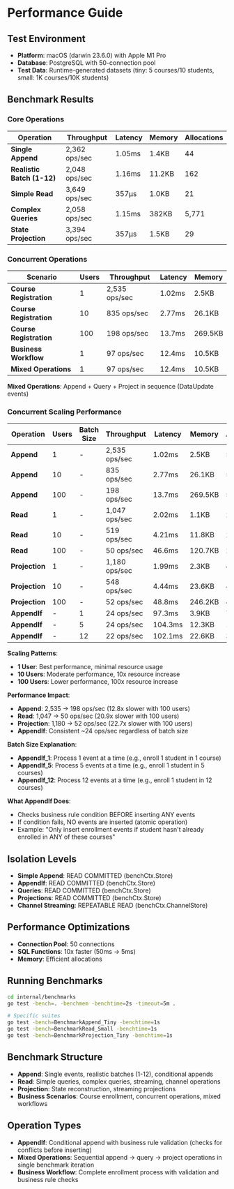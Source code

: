 # Performance Guide

## Test Environment
- **Platform**: macOS (darwin 23.6.0) with Apple M1 Pro
- **Database**: PostgreSQL with 50-connection pool
- **Test Data**: Runtime-generated datasets (tiny: 5 courses/10 students, small: 1K courses/10K students)

## Benchmark Results

### Core Operations

| Operation | Throughput | Latency | Memory | Allocations |
|-----------|------------|---------|---------|-------------|
| **Single Append** | 2,362 ops/sec | 1.05ms | 1.4KB | 44 |
| **Realistic Batch (1-12)** | 2,048 ops/sec | 1.16ms | 11.2KB | 162 |
| **Simple Read** | 3,649 ops/sec | 357μs | 1.0KB | 21 |
| **Complex Queries** | 2,058 ops/sec | 1.15ms | 382KB | 5,771 |
| **State Projection** | 3,394 ops/sec | 357μs | 1.5KB | 29 |

### Concurrent Operations

| Scenario | Users | Throughput | Latency | Memory |
|----------|-------|------------|---------|---------|
| **Course Registration** | 1 | 2,535 ops/sec | 1.02ms | 2.5KB |
| **Course Registration** | 10 | 835 ops/sec | 2.77ms | 26.1KB |
| **Course Registration** | 100 | 198 ops/sec | 13.7ms | 269.5KB |
| **Business Workflow** | 1 | 97 ops/sec | 12.4ms | 10.5KB |
| **Mixed Operations** | 1 | 97 ops/sec | 12.4ms | 10.5KB |

**Mixed Operations**: Append + Query + Project in sequence (DataUpdate events)

### Concurrent Scaling Performance

| Operation | Users | Batch Size | Throughput | Latency | Memory | Allocations |
|-----------|-------|------------|------------|---------|---------|-------------|
| **Append** | 1 | - | 2,535 ops/sec | 1.02ms | 2.5KB | 51 |
| **Append** | 10 | - | 835 ops/sec | 2.77ms | 26.1KB | 530 |
| **Append** | 100 | - | 198 ops/sec | 13.7ms | 269.5KB | 5,543 |
| **Read** | 1 | - | 1,047 ops/sec | 2.02ms | 1.1KB | 25 |
| **Read** | 10 | - | 519 ops/sec | 4.21ms | 11.8KB | 270 |
| **Read** | 100 | - | 50 ops/sec | 46.6ms | 120.7KB | 2,853 |
| **Projection** | 1 | - | 1,180 ops/sec | 1.99ms | 2.3KB | 45 |
| **Projection** | 10 | - | 548 ops/sec | 4.44ms | 23.6KB | 470 |
| **Projection** | 100 | - | 52 ops/sec | 48.8ms | 246.2KB | 4,855 |
| **AppendIf** | - | 1 | 24 ops/sec | 97.3ms | 3.9KB | 79 |
| **AppendIf** | - | 5 | 24 ops/sec | 104.3ms | 12.3KB | 164 |
| **AppendIf** | - | 12 | 22 ops/sec | 102.1ms | 22.6KB | 308 |

**Scaling Patterns**:
- **1 User**: Best performance, minimal resource usage
- **10 Users**: Moderate performance, 10x resource increase
- **100 Users**: Lower performance, 100x resource increase

**Performance Impact**:
- **Append**: 2,535 → 198 ops/sec (12.8x slower with 100 users)
- **Read**: 1,047 → 50 ops/sec (20.9x slower with 100 users)  
- **Projection**: 1,180 → 52 ops/sec (22.7x slower with 100 users)
- **AppendIf**: Consistent ~24 ops/sec regardless of batch size

**Batch Size Explanation**:
- **AppendIf_1**: Process 1 event at a time (e.g., enroll 1 student in 1 course)
- **AppendIf_5**: Process 5 events at a time (e.g., enroll 1 student in 5 courses)  
- **AppendIf_12**: Process 12 events at a time (e.g., enroll 1 student in 12 courses)

**What AppendIf Does**: 
- Checks business rule condition BEFORE inserting ANY events
- If condition fails, NO events are inserted (atomic operation)
- Example: "Only insert enrollment events if student hasn't already enrolled in ANY of these courses"

## Isolation Levels

- **Simple Append**: READ COMMITTED (benchCtx.Store)
- **AppendIf**: READ COMMITTED (benchCtx.Store)
- **Queries**: READ COMMITTED (benchCtx.Store)
- **Projections**: READ COMMITTED (benchCtx.Store)
- **Channel Streaming**: REPEATABLE READ (benchCtx.ChannelStore)

## Performance Optimizations

- **Connection Pool**: 50 connections
- **SQL Functions**: 10x faster (50ms → 5ms)
- **Memory**: Efficient allocations

## Running Benchmarks

```bash
cd internal/benchmarks
go test -bench=. -benchmem -benchtime=2s -timeout=5m .

# Specific suites
go test -bench=BenchmarkAppend_Tiny -benchtime=1s
go test -bench=BenchmarkRead_Small -benchtime=1s
go test -bench=BenchmarkProjection_Tiny -benchtime=1s
```

## Benchmark Structure

- **Append**: Single events, realistic batches (1-12), conditional appends
- **Read**: Simple queries, complex queries, streaming, channel operations
- **Projection**: State reconstruction, streaming projections
- **Business Scenarios**: Course enrollment, concurrent operations, mixed workflows

## Operation Types

- **AppendIf**: Conditional append with business rule validation (checks for conflicts before inserting)
- **Mixed Operations**: Sequential append → query → project operations in single benchmark iteration
- **Business Workflow**: Complete enrollment process with validation and business rule checks
